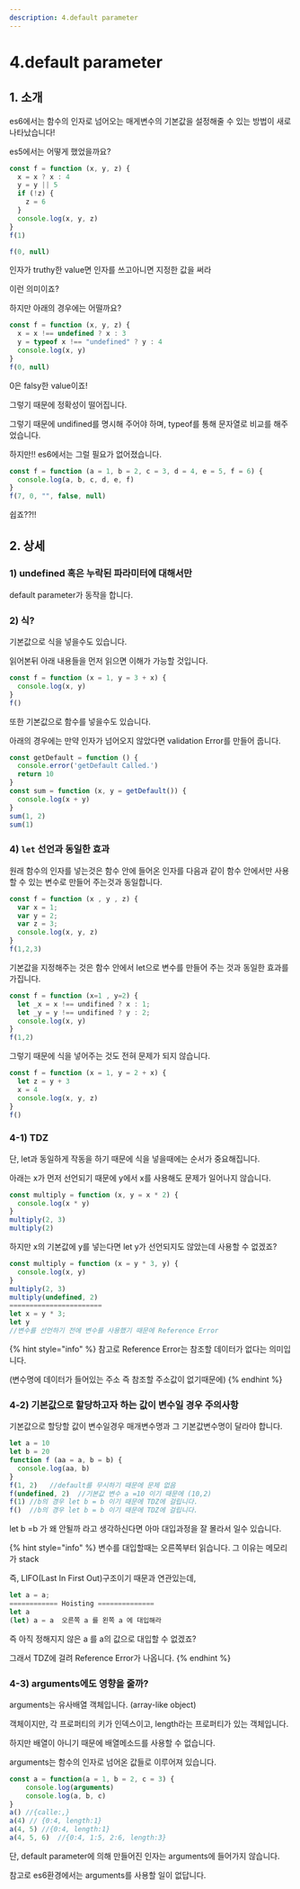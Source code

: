 ```yaml
---
description: 4.default parameter
---
```


# 4.default parameter

## 1. 소개

es6에서는 함수의 인자로 넘어오는 매게변수의 기본값을 설정해줄 수 있는 방법이 새로 나타났습니다!

es5에서는 어떻게 했었을까요? 

```javascript
const f = function (x, y, z) {
  x = x ? x : 4
  y = y || 5
  if (!z) {
    z = 6
  }
  console.log(x, y, z)
}
f(1)

f(0, null)
```

인자가 truthy한 value면 인자를 쓰고아니면 지정한 값을 써라 

이런 의미이죠?

하지만 아래의 경우에는 어떨까요? 

```javascript
const f = function (x, y, z) {
  x = x !== undefined ? x : 3
  y = typeof x !== "undefined" ? y : 4
  console.log(x, y)
}
f(0, null)
```

0은 falsy한 value이죠! 

그렇기 때문에 정확성이 떨어집니다. 

그렇기 때문에 undifined를 명시해 주어야 하며, typeof를 통해 문자열로 비교를 해주었습니다.



하지만!! es6에서는 그럴 필요가 없어졌습니다.

```javascript
const f = function (a = 1, b = 2, c = 3, d = 4, e = 5, f = 6) {
  console.log(a, b, c, d, e, f)
}
f(7, 0, "", false, null)
```

쉽죠??!!

## 2. 상세

### 1\) undefined 혹은 누락된 파라미터에 대해서만

default parameter가 동작을 합니다.

### 2\) 식?

기본값으로 식을 넣을수도 있습니다.

읽어본뒤 아래 내용들을 먼저 읽으면 이해가 가능할 것입니다.

```javascript
const f = function (x = 1, y = 3 + x) {
  console.log(x, y)
}
f()
```

또한 기본값으로 함수를 넣을수도 있습니다. 

아래의 경우에는 만약 인자가 넘어오지 않았다면 validation Error를 만들어 줍니다.

```javascript
const getDefault = function () {
  console.error('getDefault Called.')
  return 10
}
const sum = function (x, y = getDefault()) {
  console.log(x + y)
}
sum(1, 2)
sum(1)
```

### 4\) `let` 선언과 동일한 효과

원래 함수의 인자를 넣는것은 함수 안에 들어온 인자를 다음과 같이 함수 안에서만 사용할 수 있는 변수로 만들어 주는것과 동일합니다.

```javascript
const f = function (x , y , z) {
  var x = 1;
  var y = 2;
  var z = 3;
  console.log(x, y, z)
}
f(1,2,3)
```

기본값을 지정해주는 것은 함수 안에서 let으로 변수를 만들어 주는 것과 동일한 효과를 가집니다.

```javascript
const f = function (x=1 , y=2) {
  let _x = x !== undifined ? x : 1;
  let _y = y !== undifined ? y : 2;
  console.log(x, y)
}
f(1,2)
```

그렇기 때문에 식을 넣어주는 것도 전혀 문제가 되지 않습니다.

```javascript
const f = function (x = 1, y = 2 + x) {
  let z = y + 3
  x = 4
  console.log(x, y, z)
}
f()
```

### 4-1\) TDZ

단, let과 동일하게 작동을 하기 때문에 식을 넣을때에는 순서가 중요해집니다.

아래는 x가 먼저 선언되기 때문에 y에서 x를 사용해도 문제가 일어나지 않습니다. 

```javascript
const multiply = function (x, y = x * 2) {
  console.log(x * y)
}
multiply(2, 3)
multiply(2)
```

하지만 x의 기본값에 y를 넣는다면 let y가 선언되지도 않았는데 사용할 수 없겠죠?

```javascript
const multiply = function (x = y * 3, y) {
  console.log(x, y)
}
multiply(2, 3)
multiply(undefined, 2)
=======================
let x = y * 3;
let y
//변수를 선언하기 전에 변수를 사용했기 때문에 Reference Error
```

{% hint style="info" %}
참고로 Reference Error는 참조할 데이터가 없다는 의미입니다. 

\(변수명에 데이터가 들어있는 주소 즉 참조할 주소값이 없기때문에\)
{% endhint %}

### 4-2\) 기본값으로 할당하고자 하는 값이 변수일 경우 주의사항

기본값으로 할당할 값이 변수일경우 매개변수명과 그 기본값변수명이 달라야 합니다.

```javascript
let a = 10
let b = 20
function f (aa = a, b = b) {
  console.log(aa, b)
}
f(1, 2)   //default를 무시하기 때문에 문제 없음
f(undefined, 2)  //기본값 변수 a =10 이기 때문에 (10,2)
f(1) //b의 경우 let b = b 이기 때문에 TDZ에 걸립니다. 
f()  //b의 경우 let b = b 이기 때문에 TDZ에 걸립니다. 
```

let b =b 가 왜 안될까 라고 생각하신다면 아마 대입과정을 잘 몰라서 일수 있습니다. 

{% hint style="info" %}
변수를 대입할때는 오른쪽부터 읽습니다. 그 이유는 메모리가 stack 

즉, LIFO\(Last In First Out\)구조이기 때문과 연관있는데, 

```javascript
let a = a; 
============ Hoisting ==============
let a 
(let) a = a  오른쪽 a 를 왼쪽 a 에 대입해라 
```

즉 아직 정해지지 않은 a 를 a의 값으로 대입할 수 없겠죠?

그래서 TDZ에 걸려 Reference Error가 나옵니다.
{% endhint %}

### 4-3\) arguments에도 영향을 줄까?

arguments는 유사배열 객체입니다.  \(array-like object\)

객체이지만, 각 프로퍼티의 키가 인덱스이고, length라는 프로퍼티가 있는 객체입니다.

하지만 배열이 아니기 때문에 배열메소드를 사용할 수 없습니다.

arguments는 함수의 인자로 넘어온 값들로 이루어져 있습니다.

```javascript
const a = function(a = 1, b = 2, c = 3) {
    console.log(arguments)  
    console.log(a, b, c)
}
a() //{calle:,}
a(4) // {0:4, length:1}
a(4, 5) //{0:4, length:1}
a(4, 5, 6)  //{0:4, 1:5, 2:6, length:3}
```

단, default parameter에 의해 만들어진 인자는 arguments에 들어가지 않습니다.

참고로 es6환경에서는 arguments를 사용할 일이 없답니다.

